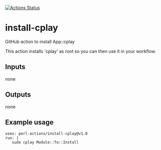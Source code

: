 [![Actions Status](https://github.com/perl-actions/install-cplay/workflows/check/badge.svg)](https://github.com/perl-actions/install-cplay/actions)

# install-cplay

GitHub action to install App::cplay

This action installs 'cplay' as root so you can then use it in your workflow.

## Inputs

none

## Outputs

none

## Example usage

```
uses: perl-actions/install-cplay@v1.0
run: |
   sudo cplay Module::To::Install
```